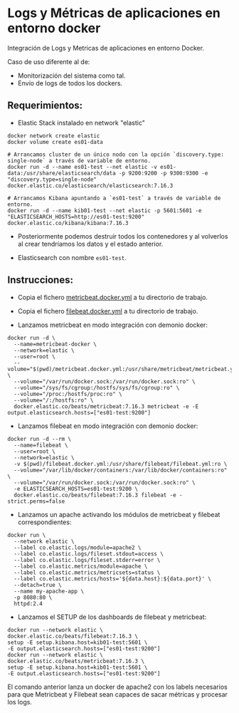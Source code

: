 # Logs y Métricas de aplicaciones en entorno docker

Integración de Logs y Metricas de aplicaciones en entorno Docker.

Caso de uso diferente al de:
- Monitorización del sistema como tal.
- Envío de logs de todos los dockers.

## Requerimientos:
- Elastic Stack instalado en network "elastic"

```
docker network create elastic
docker volume create es01-data

# Arrancamos cluster de un único nodo con la opción `discovery.type: single-node` a través de variable de entorno.
docker run -d --name es01-test --net elastic -v es01-data:/usr/share/elasticsearch/data -p 9200:9200 -p 9300:9300 -e "discovery.type=single-node" docker.elastic.co/elasticsearch/elasticsearch:7.16.3

# Arrancamos Kibana apuntando a `es01-test` a través de variable de entorno.
docker run -d --name kib01-test --net elastic -p 5601:5601 -e "ELASTICSEARCH_HOSTS=http://es01-test:9200" docker.elastic.co/kibana/kibana:7.16.3
```

- Posteriormente podemos destruir todos los contenedores y al volverlos al crear tendríamos los datos y el estado anterior.


- Elasticsearch con nombre `es01-test`.

## Instrucciones:

- Copia el fichero [metricbeat.docker.yml](metricbeat.docker.yml) a tu directorio de trabajo.

- Copia el fichero [filebeat.docker.yml](filebeat.docker.yml) a tu directorio de trabajo.

- Lanzamos metricbeat en modo integración con demonio docker:

```
docker run -d \
  --name=metricbeat-docker \
  --network=elastic \
  --user=root \
  --volume="$(pwd)/metricbeat.docker.yml:/usr/share/metricbeat/metricbeat.yml:ro" \
  --volume="/var/run/docker.sock:/var/run/docker.sock:ro" \
  --volume="/sys/fs/cgroup:/hostfs/sys/fs/cgroup:ro" \
  --volume="/proc:/hostfs/proc:ro" \
  --volume="/:/hostfs:ro" \
  docker.elastic.co/beats/metricbeat:7.16.3 metricbeat -e -E output.elasticsearch.hosts=["es01-test:9200"]
```

- Lanzamos filebeat en modo integración con demonio docker:

```
docker run -d --rm \
  --name=filebeat \
  --user=root \
  --network=elastic \
  -v $(pwd)/filebeat.docker.yml:/usr/share/filebeat/filebeat.yml:ro \
  --volume="/var/lib/docker/containers:/var/lib/docker/containers:ro" \
  --volume="/var/run/docker.sock:/var/run/docker.sock:ro" \
  -e ELASTICSEARCH_HOSTS=es01-test:9200 \
  docker.elastic.co/beats/filebeat:7.16.3 filebeat -e -strict.perms=false
```

- Lanzamos un apache activando los módulos de metricbeat y filebeat correspondientes:

```
docker run \
  --network elastic \
  --label co.elastic.logs/module=apache2 \
  --label co.elastic.logs/fileset.stdout=access \
  --label co.elastic.logs/fileset.stderr=error \
  --label co.elastic.metrics/module=apache \
  --label co.elastic.metrics/metricsets=status \
  --label co.elastic.metrics/hosts='${data.host}:${data.port}' \
  --detach=true \
  --name my-apache-app \
  -p 8080:80 \
  httpd:2.4
```

- Lanzamos el SETUP de los dashboards de filebeat y metricbeat:

```
docker run --network elastic \
docker.elastic.co/beats/filebeat:7.16.3 \
setup -E setup.kibana.host=kib01-test:5601 \
-E output.elasticsearch.hosts=["es01-test:9200"]
docker run --network elastic \
docker.elastic.co/beats/metricbeat:7.16.3 \
setup -E setup.kibana.host=kib01-test:5601 \
-E output.elasticsearch.hosts=["es01-test:9200"]
```

El comando anterior lanza un docker de apache2 con los labels necesarios para que Metricbeat y Filebeat sean capaces de sacar métricas y procesar los logs.
